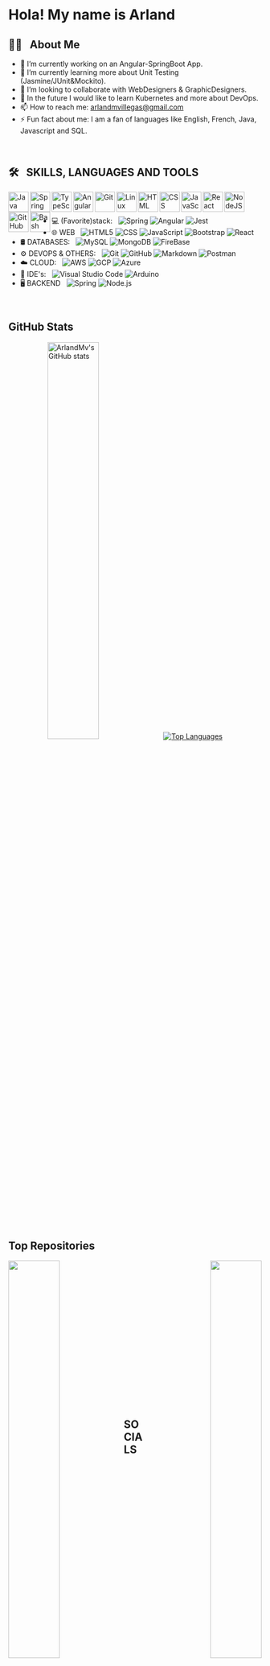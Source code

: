 <!--make new custom profile https://youtu.be/9A8sQZDRn5o?si=bz78Ic0Q6JL-BFhv--> 
<!--ABOUT ME - NEEDS TO BE BETTER
* animate greeting - https://youtu.be/eHaXw8Bd_ms?si=ulEryG1x24TGK9Cz
--> 
<h1>Hola! My name is Arland</h1> 

## 👩‍💻 &nbsp; About Me
- 🔭 I’m currently working on an Angular-SpringBoot App.
- 🌱 I’m currently learning more about Unit Testing (Jasmine/JUnit&Mockito).
- 👯 I’m looking to collaborate with WebDesigners & GraphicDesigners.
- 🤔 In the future I would like to learn Kubernetes and more about DevOps.
- 📫 How to reach me: [arlandmvillegas@gmail.com](arlandmvillegas@gmail.com) <!--[here](miproyects.io)-->
- ⚡ Fun fact about me: I am a fan of languages like English, French, Java, Javascript and SQL.

<!--SKILLS - NEEDS TO BE BETTER--> 
<!--a href="https://www.oracle.com/java/" target="_blank" rel="noreferrer"><img src="https://raw.githubusercontent.com/danielcranney/readme-generator/main/public/icons/skills/java-colored.svg" width="36" height="36" alt="Java" /></a
-->
<!--p align="center">
  // no springboot svg 
  // markup [![My Skills](https://skillicons.dev/icons?i=java,javascript,angular&theme=light)](https://skillicons.dev)
  <a href="#">
    <img src="https://skillicons.dev/icons?i=java,javascript,springboot,angular&theme=light" />
  </a>
<a href="#">
  <img src="https://skillicons.dev/icons?i=java,scss,css,html,js,firebase,git,github,postman,vscode,bash,linux&theme=light&perline=12" />
</a>
</p-->

<br />

## 🛠 &nbsp; SKILLS, LANGUAGES AND TOOLS
<img align="left" alt="Java" width="40px" src="https://cdn.jsdelivr.net/gh/devicons/devicon/icons/java/java-original.svg"/>
<img align="left" alt="Spring" width="40px" src="https://cdn.jsdelivr.net/gh/devicons/devicon/icons/spring/spring-original.svg" />
<img align="left" alt="TypeScript" width="40px" src="https://cdn.jsdelivr.net/gh/devicons/devicon/icons/typescript/typescript-plain.svg" />
<img align="left" alt="Angular" width="40px" src="https://cdn.jsdelivr.net/gh/devicons/devicon/icons/angularjs/angularjs-plain.svg" />
<img align="left" alt="Git" width="40px" src="https://cdn.jsdelivr.net/gh/devicons/devicon/icons/git/git-original.svg" />
<img align="left" alt="Linux" width="40px" src="https://cdn.jsdelivr.net/gh/devicons/devicon/icons/linux/linux-original.svg" />
<img align="left" alt="HTML" width="40px" src="https://cdn.jsdelivr.net/gh/devicons/devicon/icons/html5/html5-plain.svg" />
<img align="left" alt="CSS" width="40px" src="https://cdn.jsdelivr.net/gh/devicons/devicon/icons/css3/css3-plain.svg" />
<img align="left" alt="JavaScript" width="40px" src="https://cdn.jsdelivr.net/gh/devicons/devicon/icons/javascript/javascript-plain.svg" />
<img align="left" alt="React" width="40px" src="https://cdn.jsdelivr.net/gh/devicons/devicon/icons/react/react-original.svg" />
<img align="left" alt="NodeJS" width="40px" src="https://cdn.jsdelivr.net/gh/devicons/devicon/icons/nodejs/nodejs-original.svg" />
<img align="left" alt="GitHub" width="40px" src="https://cdn.jsdelivr.net/gh/devicons/devicon/icons/github/github-original.svg" />
<img align="left" alt="Bash" width="40px" src="https://cdn.jsdelivr.net/gh/devicons/devicon/icons/bash/bash-original.svg" />

<br /><br />

- 💻 (Favorite)stack: &nbsp;
  ![Spring](https://img.shields.io/badge/-Spring-333333?style=flat&logo=spring)
  ![Angular](https://img.shields.io/badge/-Angular-333333?style=flat&logo=Angular)
  ![Jest](https://img.shields.io/badge/-Jest-333333?style=flat&logo=Jest)
- 🌐 WEB &nbsp;
  ![HTML5](https://img.shields.io/badge/-HTML5-333333?style=flat&logo=HTML5)
  ![CSS](https://img.shields.io/badge/-CSS-333333?style=flat&logo=CSS3&logoColor=1572B6)
  ![JavaScript](https://img.shields.io/badge/-JavaScript-333333?style=flat&logo=javascript)
  ![Bootstrap](https://img.shields.io/badge/-Bootstrap-333333?style=flat&logo=bootstrap&logoColor=563D7C)
  ![React](https://img.shields.io/badge/-React-333333?style=flat&logo=react)
- 🛢 DATABASES: &nbsp;
  ![MySQL](https://img.shields.io/badge/-MySQL-333333?style=flat&logo=mysql)
  ![MongoDB](https://img.shields.io/badge/-MongoDB-333333?style=flat&logo=mongodb)
  ![FireBase](https://img.shields.io/badge/-FireBase-333333?style=flat&logo=FireBase)
- ⚙️ DEVOPS & OTHERS: &nbsp;
  ![Git](https://img.shields.io/badge/-Git-333333?style=flat&logo=git)
  ![GitHub](https://img.shields.io/badge/-GitHub-333333?style=flat&logo=github)
  ![Markdown](https://img.shields.io/badge/-Markdown-333333?style=flat&logo=markdown)
  ![Postman](https://img.shields.io/badge/-Postman-333333?style=flat&logo=postman)
- ☁️ CLOUD: &nbsp;
  ![AWS](https://img.shields.io/badge/-AWS-333333?style=flat&logo=aws)
  ![GCP](https://img.shields.io/badge/-GCP-333333?style=flat&logo=gcp)
  ![Azure](https://img.shields.io/badge/-Azure-333333?style=flat&logo=azure)
- 🔧 IDE's: &nbsp;
  ![Visual Studio Code](https://img.shields.io/badge/-Visual%20Studio%20Code-333333?style=flat&logo=visual-studio-code&logoColor=007ACC)
  ![Arduino](https://img.shields.io/badge/-Arduino-333333?style=flat&logo=arduino)
- 🖥 BACKEND &nbsp;
  ![Spring](https://img.shields.io/badge/-Spring-333333?style=flat&logo=Spring)
  ![Node.js](https://img.shields.io/badge/-Node.js-333333?style=flat&logo=node.js)

<br />

## GitHub Stats

<div width="100%" align="center">
  <!--a align="left" href="http://www.github.com/ArlandMv"><img src="https://github-readme-activity-graph.cyclic.app/graph?username=ArlandMv&bg_color=1c1917&color=ffffff&line=0891b2&point=ffffff&area_color=1c1917&area=true&hide_border=true&custom_title=GitHub%20Commits%20Graph" alt="GitHub Commits Graph" /></a>-->
  <a align="left" href="http://www.github.com/ArlandMv"><img width="45%" src="https://github-readme-stats.vercel.app/api?username=ArlandMv&show_icons=true&hide=&count_private=true&title_color=0891b2&text_color=ffffff&icon_color=0891b2&bg_color=1c1917&hide_border=true&show_icons=true" alt="ArlandMv's GitHub stats" /></a>
  <a align="right" href="https://github.com/ArlandMv" align="left"><img src="https://github-readme-stats.vercel.app/api/top-langs/?username=ArlandMv&langs_count=10&title_color=0891b2&text_color=ffffff&icon_color=0891b2&bg_color=1c1917&hide_border=true&locale=en&custom_title=Top%20%Languages" alt="Top Languages" /></a>
</div>


<b>Top Repositories</b>
---
<div width="100%" align="center">
  <a href="https://github.com/ArlandMv/ProductApp-Sb3-SqlAzure-JUnit5-Java17-Sonarqube" align="left">
    <img align="left" width="45%" src="https://github-readme-stats.vercel.app/api/pin/?username=ArlandMv&repo=ProductApp-Sb3-SqlAzure-JUnit5-Java17-Sonarqube&title_color=0891b2&text_color=ffffff&icon_color=0891b2&bg_color=1c1917&hide_border=true&locale=en" />
  </a>
  <a href="https://github.com/ArlandMv/SmartSchedulerDemo-Sb3-TimefoldAI" align="right">
    <img align="right" width="45%" src="https://github-readme-stats.vercel.app/api/pin/?username=ArlandMv&repo=SmartSchedulerDemo-Sb3-TimefoldAI&title_color=0891b2&text_color=ffffff&icon_color=0891b2&bg_color=1c1917&hide_border=true&locale=en" />
  </a>
</div>

<br /><br /><br /><br /><br /><br /><br />

<div width="100%" align="center">
  <a href="https://github.com/ArlandMv/3it-Java-Angular-FullstackWeb-PruebaTecnica" align="center">
    <img align="left" width="45%" src="https://github-readme-stats.vercel.app/api/pin/?username=ArlandMv&repo=3it-Java-Angular-FullstackWeb-PruebaTecnica&title_color=0891b2&text_color=ffffff&icon_color=0891b2&bg_color=1c1917&hide_border=true&locale=en" />
  </a>
</div>

<br /><br /><br /><br /><br /><br /><br />

<!-- 
<img src="https://raw.githubusercontent.com/AVS1508/AVS1508/master/assets/Aditya%20Vikram%20Singh%20Banner.png">

<h2> Hey there! I'm Aditya.</h2>

<h3> 👨🏻‍💻 &nbsp;About Me </h3>

- 🤔 &nbsp; Exploring new technologies and developing software solutions and quick hacks.
- 🎓 &nbsp; Studying Computer Science and Mathematics at University of Massachusetts Amherst.
- 💼 &nbsp; Working as a Business Development Associate at VirtuBox InfoTech Private Limited.
- 🌱 &nbsp; Learning more about Cloud Architecture, Systems Design and Artificial Intelligence.
- ✍️ &nbsp; Pursuing Graphic Design and Blog Writing as hobbies/side hustles.

<a href="https://github.com/AVS1508">
  <img height="180em" src="https://github-readme-stats.vercel.app/api?username=AVS1508&theme=buefy&show_icons=true" />
  <img height="180em" src="https://github-readme-stats.vercel.app/api/top-langs/?username=AVS1508&theme=buefy&layout=compact" />
</a>-->

<br/>



<!--

<h3> 🤝🏻 &nbsp;Connect with Me </h3>

<p align="center">
<a href="https://www.adityavsingh.com/"><img alt="Website" src="https://img.shields.io/badge/Website-www.adityavsingh.com-blue?style=flat-square&logo=google-chrome"></a>
<a href="https://www.linkedin.com/in/AVS1508/"><img alt="LinkedIn" src="https://img.shields.io/badge/LinkedIn-Aditya%20Vikram%20Singh-blue?style=flat-square&logo=linkedin"></a>
<a href="https://www.instagram.com/adityavs_/"><img alt="Instagram" src="https://img.shields.io/badge/Instagram-adityavs__-blue?style=flat-square&logo=instagram"></a>
<a href="mailto:avsingh@umass.edu"><img alt="Email" src="https://img.shields.io/badge/Email-avsingh@umass.edu-blue?style=flat-square&logo=gmail"></a>
</p>
-->

## SOCIALS
<p align="left">
<a href="https://linkedin.com/in/unsimpledev" target="blank"><img align="center" src="https://img.shields.io/badge/LinkedIn-0077B5?style=for-the-badge&logo=linkedin&logoColor=white" alt="unsimpledev"/></a>
<a href = "mailto:arlandmvillegas@gmail.com" target="blank"><img align="center" src="https://img.shields.io/badge/Gmail-D14836?style=for-the-badge&logo=gmail&logoColor=white" alt="@unsimpledev"  /></a>
<p/>
  
<p align="right"> <a href="https://www.github.com/ArlandMv" target="_blank" rel="noreferrer"> <picture> <source media="(prefers-color-scheme: dark)" srcset="https://raw.githubusercontent.com/danielcranney/readme-generator/main/public/icons/socials/github-dark.svg" /> <source media="(prefers-color-scheme: light)" srcset="https://raw.githubusercontent.com/danielcranney/readme-generator/main/public/icons/socials/github.svg" /> <img src="https://raw.githubusercontent.com/danielcranney/readme-generator/main/public/icons/socials/github.svg" width="32" height="32" /> </picture> </a> <a href="https://www.linkedin.com/in/arland-michelena" target="_blank" rel="noreferrer"> <picture> <source media="(prefers-color-scheme: dark)" srcset="https://raw.githubusercontent.com/danielcranney/readme-generator/main/public/icons/socials/linkedin-dark.svg" /> <source media="(prefers-color-scheme: light)" srcset="https://raw.githubusercontent.com/danielcranney/readme-generator/main/public/icons/socials/linkedin.svg" /> <img src="https://raw.githubusercontent.com/danielcranney/readme-generator/main/public/icons/socials/linkedin.svg" width="32" height="32" /> </picture> </a> <a href="https://www.polywork.com/Arland_Michelena" target="_blank" rel="noreferrer"> <picture> <source media="(prefers-color-scheme: dark)" srcset="undefined" /> <source media="(prefers-color-scheme: light)" srcset="https://raw.githubusercontent.com/danielcranney/readme-generator/main/public/icons/socials/polywork.svg" /> <img src="https://raw.githubusercontent.com/danielcranney/readme-generator/main/public/icons/socials/polywork.svg" width="32" height="32" /> </picture> </a></p>

## License
⭐️ From MIT © ArlandMv
<!--
ADD ICONS   https://gist.github.com/rxaviers/7360908

CHECK OTHERS   https://github.com/durgeshsamariya/awesome-github-profile-readme-templates/tree/master/templates

-->


